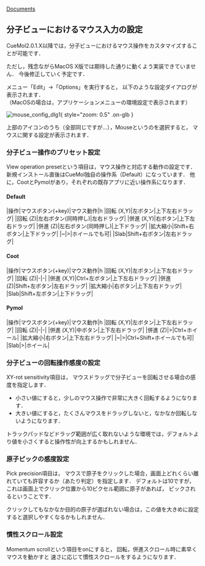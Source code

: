 [Documents](../../Documents)

## 分子ビューにおけるマウス入力の設定

CueMol2.0.1.X以降では，分子ビューにおけるマウス操作をカスタマイズすることが可能です．

ただし，残念ながらMacOS X版では期待した通りに動くよう実装できていません．
今後修正していく予定です．

メニュー「Edit」→「Options」を実行すると，
以下のような設定ダイアログが表示されます．<br />
（MacOSの場合は，アプリケーションメニューの環境設定で表示されます）

![mouse_config_dlg1](../../assets/images/cuemol2/MouseInputConfig/mouse_config_dlg1.png){ style="zoom: 0.5" .on-glb }

上部のアイコンのうち（全部同じですが...），Mouseというのを選択すると，
マウスに関する設定が表示されます．

### 分子ビュー操作のプリセット設定
View operation presetという項目は，マウス操作と対応する動作の設定です．
新規インストール直後はCueMol独自の操作系（Default）になっています．
他に，CootとPymolがあり，それぞれの既存アプリに近い操作系になります．
#### Default
|操作|マウスボタン(+key)|マウス動作|h
|回転 (X,Y)|左ボタン|上下左右ドラッグ|
|回転 (Z)|左右ボタン(同時押し)|左右ドラッグ|
|併進 (X,Y)|右ボタン|上下左右ドラッグ|
|併進 (Z)|左右ボタン(同時押し)|上下ドラッグ|
|拡大縮小|Shift+右ボタン|上下ドラッグ|
|~|>|ホイールでも可|
|Slab|Shift+右ボタン|左右ドラッグ|

#### Coot
|操作|マウスボタン(+key)|マウス動作|h
|回転 (X,Y)|左ボタン|上下左右ドラッグ|
|回転 (Z)|-|-|
|併進 (X,Y)|Ctrl+左ボタン|上下左右ドラッグ|
|併進 (Z)|Shift+左ボタン|左右ドラッグ|
|拡大縮小|右ボタン|上下左右ドラッグ|
|Slab|Shift+左ボタン|上下ドラッグ|

#### Pymol
|操作|マウスボタン(+key)|マウス動作|h
|回転 (X,Y)|左ボタン|上下左右ドラッグ|
|回転 (Z)|-|-|
|併進 (X,Y)|中ボタン|上下左右ドラッグ|
|併進 (Z)|>|Ctrl+ホイール|
|拡大縮小|右ボタン|上下左右ドラッグ|
|~|>|Ctrl+Shift+ホイールでも可|
|Slab|>|ホイール|

### 分子ビューの回転操作感度の設定
XY-rot sensitivity項目は，
マウスドラッグで分子ビューを回転させる場合の感度を指定します．
* 小さい値にすると，少しのマウス操作で非常に大きく回転するようになります．
* 大きい値にすると，たくさんマウスをドラッグしないと，なかなか回転しないようになります．

トラックパッドなどドラッグ範囲が広く取れないような環境では，デフォルトより値を小さくすると操作性が向上するかもしれません．

### 原子ピックの感度設定
Pick precision項目は，
マウスで原子をクリックした場合，画面上どれくらい離れていても許容するか（あたり判定）を指定します．
デフォルトは10ですが，これは画面上でクリック位置から10ピクセル範囲に原子があれば，
ピックされるということです．

クリックしてもなかなか目的の原子が選ばれない場合は，この値を大きめに設定すると選択しやすくなるかもしれません．

### 慣性スクロール設定
Momentum scrollという項目をonにすると，
回転，併進スクロール時に素早くマウスを動かすと
速さに応じて慣性スクロールをするようになります．